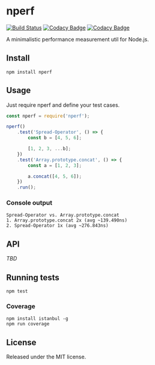 # nperf

[![Build Status](https://travis-ci.org/spanitz/nperf.svg?branch=master)](https://travis-ci.org/spanitz/nperf) [![Codacy Badge](https://api.codacy.com/project/badge/Coverage/a004b606bba04b23b49cffdbdbaa87fd)](https://www.codacy.com/app/info_75/nperf?utm_source=github.com&amp;utm_medium=referral&amp;utm_content=spanitz/nperf&amp;utm_campaign=Badge_Coverage) [![Codacy Badge](https://api.codacy.com/project/badge/Grade/a004b606bba04b23b49cffdbdbaa87fd)](https://www.codacy.com/app/info_75/nperf?utm_source=github.com&amp;utm_medium=referral&amp;utm_content=spanitz/nperf&amp;utm_campaign=Badge_Grade)

A minimalistic performance measurement util for Node.js.

## Install
```
npm install nperf
```

## Usage
Just require nperf and define your test cases.

```javascript
const nperf = require('nperf');

nperf()
    .test('Spread-Operator', () => {
        const b = [4, 5, 6];

        [1, 2, 3, ...b];
    })
    .test('Array.prototype.concat', () => {
        const a = [1, 2, 3];

        a.concat([4, 5, 6]);
    })
    .run();
```

### Console output
```
Spread-Operator vs. Array.prototype.concat
1. Array.prototype.concat 2x (avg ~139.490ns)
2. Spread-Operator 1x (avg ~276.843ns)
```

## API
_TBD_

## Running tests
```
npm test
```

### Coverage
```
npm install istanbul -g
npm run coverage
```

## License

Released under the MIT license.

